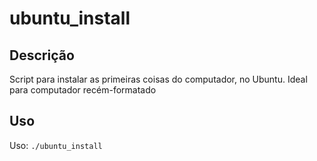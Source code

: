 ubuntu_install
===========

## Descrição
Script para instalar as primeiras coisas do computador, no Ubuntu. Ideal para computador recém-formatado

## Uso
Uso: `./ubuntu_install`
